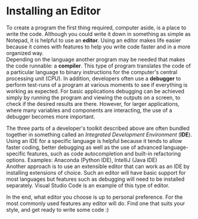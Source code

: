 # Installing an Editor

To create a program the first thing required, computer aside, is a place to write the code. Although you could write it down in something as simple as Notepad, it is helpful to use an **editor**. Using an editor makes life easier because it comes with features to help you write code faster and in a more organized way.  
Depending on the language another program may be needed that makes the code runnable: a **compiler**. This type of program translates the code of a particular language to binary instructions for the computer's central processing unit (CPU). In addition, developers often use a **debugger** to perform test-runs of a program at various moments to see if everything is working as expected. For basic applications debugging can be achieved simply by running the program and viewing the outputs on a screen, to check if the desired results are there. However, for larger applications, where many variables and components are interacting, the use of a debugger becomes more important.

The three parts of a developer's toolkit described above are often bundled together in something called an _Integrated Development Environment_ (**IDE**). Using an IDE for a specific language is helpful because it tends to allow faster coding, better debugging as well as the use of advanced language-specific features, such as code autocompletion and built-in refactoring options. Examples: Anaconda (Python IDE), IntelliJ (Java IDE)  
Another approach is to use an extensible editor that can work as an IDE by installing extensions of choice. Such an editor will have basic support for most languages but features such as debugging will need to be installed separately. Visual Studio Code is an example of this type of editor.

In the end, what editor you choose is up to personal preference. For the most commonly used features any editor will do. Find one that suits your style, and get ready to write some code :)
